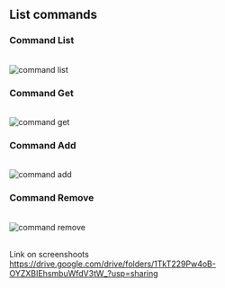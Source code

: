 ## List commands

### Command List
<br /> ![command list](https://github.com/VladM4526/node-js-1/assets/119366546/20031c47-dc16-466d-a6d8-0b9eda6bfba2)

### Command Get
<br /> ![command get](https://github.com/VladM4526/node-js-1/assets/119366546/8e98431c-691d-4582-9b78-cb59108a657c)

### Command Add
<br /> ![command add](https://github.com/VladM4526/node-js-1/assets/119366546/f80a008d-8bdf-4854-bb4a-0f6bdc04e80f)

### Command Remove
<br /> ![command remove](https://github.com/VladM4526/node-js-1/assets/119366546/84dc1972-8185-444b-b7dd-9f2da1503db6)

<br /> Link on screenshoots https://drive.google.com/drive/folders/1TkT229Pw4oB-OYZXBIEhsmbuWfdV3tW_?usp=sharing
